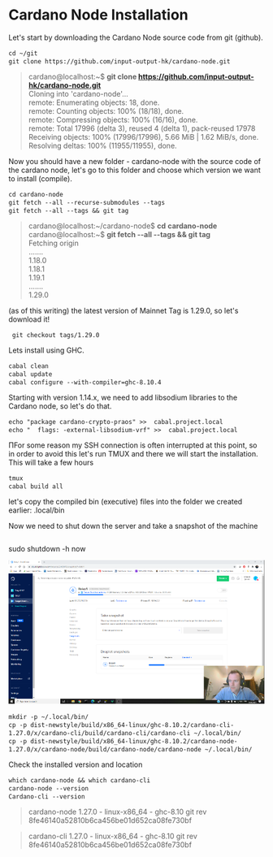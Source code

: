 # Cardano Node Installation

Let's start by downloading the Cardano Node source code from git \(github\).

```text
cd ~/git
git clone https://github.com/input-output-hk/cardano-node.git
```

> cardano@localhost:~$  **git clone https://github.com/input-output-hk/cardano-node.git**  
> Cloning into 'cardano-node'...  
> remote: Enumerating objects: 18, done.  
> remote: Counting objects: 100% \(18/18\), done.  
> remote: Compressing objects: 100% \(16/16\), done.  
> remote: Total 17996 \(delta 3\), reused 4 \(delta 1\), pack-reused 17978  
> Receiving objects: 100% \(17996/17996\), 5.66 MiB \| 1.62 MiB/s, done.  
> Resolving deltas: 100% \(11955/11955\), done.

Now you should have a new folder - cardano-node with the source code of the cardano node, let's go to this folder and choose which version we want to install \(compile\).

```text
cd cardano-node
git fetch --all --recurse-submodules --tags
git fetch --all --tags && git tag
```



> cardano@localhost:~/cardano-node$ **cd** **cardano-node**  
> cardano@localhost:~$ **git fetch --all --tags && git tag**   
> Fetching origin  
> .......  
> 1.18.0  
> 1.18.1  
> 1.19.1  
> .......  
> 1.29.0

\(as of this writing\) the latest version of Mainnet Tag is 1.29.0, so let's download it!

```text
 git checkout tags/1.29.0
```

Lets install using GHC.

```text
cabal clean
cabal update
cabal configure --with-compiler=ghc-8.10.4
```

Starting with version 1.14.x, we need to add libsodium libraries to the Cardano node, so let's do that.

```text
echo "package cardano-crypto-praos" >>  cabal.project.local
echo "  flags: -external-libsodium-vrf" >>  cabal.project.local
```

ПFor some reason my SSH connection is often interrupted at this point, so in order to avoid this let's run TMUX and there we will start the installation. This will take a few hours

```text
tmux
cabal build all
```

let's copy the compiled bin \(executive\) files into the folder we created earlier: .local/bin

Now we need to shut down the server and take a snapshot of the machine

```text

```

sudo shutdown -h now

![](.gitbook/assets/image%20%2817%29.png)

```text
mkdir -p ~/.local/bin/
cp -p dist-newstyle/build/x86_64-linux/ghc-8.10.2/cardano-cli-1.27.0/x/cardano-cli/build/cardano-cli/cardano-cli ~/.local/bin/
cp -p dist-newstyle/build/x86_64-linux/ghc-8.10.2/cardano-node-1.27.0/x/cardano-node/build/cardano-node/cardano-node ~/.local/bin/
```

Check the installed version and location

```text
which cardano-node && which cardano-cli
cardano-node --version
Cardano-cli --version

```

> cardano-node 1.27.0 - linux-x86\_64 - ghc-8.10 git rev 8fe46140a52810b6ca456be01d652ca08fe730bf

> cardano-cli 1.27.0 - linux-x86\_64 - ghc-8.10 git rev 8fe46140a52810b6ca456be01d652ca08fe730bf



